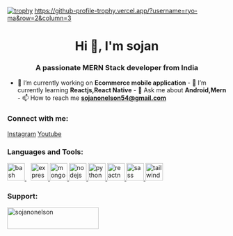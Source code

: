 [![trophy](https://github-profile-trophy.vercel.app/?sojanonelson=ryo-ma&row=2&column=3)](https://github.com/ryo-ma/github-profile-trophy)
https://github-profile-trophy.vercel.app/?username=ryo-ma&row=2&column=3
<h1 align="center">Hi 👋, I'm sojan</h1>
<h3 align="center">A passionate MERN Stack developer from India</h3>

- 🔭 I’m currently working on **Ecommerce mobile application** - 🌱 I’m
currently learning **Reactjs,React Native** - 💬 Ask me about **Android,Mern** -
📫 How to reach me **sojanonelson54@gmail.com**

<h3 align="left">Connect with me:</h3>
<p align="left">
  <a href="https://instagram.com/sojxnn" target="blank">Instagram</a>
  <a href="https://www.youtube.com/Codexbit-" target="blank">Youtube</a>
</p>

<h3 align="left">Languages and Tools:</h3>
<p align="left">
  
  <a href="https://www.gnu.org/software/bash/" target="_blank" rel="noreferrer">
    <img
      src="https://upload.wikimedia.org/wikipedia/commons/thumb/4/4b/Bash_Logo_Colored.svg/2048px-Bash_Logo_Colored.svg.png"
      alt="bash"
      width="40"
      height="40"
    />
  </a>
  
  <a style="padding-left: 10px" href="https://expressjs.com" target="_blank" rel="noreferrer">
    <img
      src="https://i.ibb.co/K2yzJh7/express.png"
      alt="express"
      width="40"
      height="40"
    />
  </a>


  
  <a href="https://www.mongodb.com/" target="_blank" rel="noreferrer">
    <img
      src="https://i.ibb.co/yBJfHwn/mongodb.png"
      alt="mongodb"
      width="40"
      height="40"
    />
  </a>
  <a href="https://nodejs.org" target="_blank" rel="noreferrer">
    <img
      src="https://miro.medium.com/v2/resize:fit:800/1*bc9pmTiyKR0WNPka2w3e0Q.png"
      alt="nodejs"
      width="40"
      height="40"
    />
  </a>
  <a href="https://www.python.org" target="_blank" rel="noreferrer">
    <img
      src="https://upload.wikimedia.org/wikipedia/commons/thumb/c/c3/Python-logo-notext.svg/1869px-Python-logo-notext.svg.png"
      alt="python"
      width="40"
      height="40"
    />
  </a>
  <a href="https://reactnative.dev/" target="_blank" rel="noreferrer">
    <img
      src="https://reactnative.dev/img/header_logo.svg"
      alt="reactnative"
      width="40"
      height="40"
    />
  </a>
  <a href="https://sass-lang.com" target="_blank" rel="noreferrer">
    <img
      src="https://sass-lang.com/assets/img/styleguide/seal-color.png"
      alt="sass"
      width="40"
      height="40"
    />
  </a>
  <a href="https://tailwindcss.com/" target="_blank" rel="noreferrer">
    <img
      src="https://www.vectorlogo.zone/logos/tailwindcss/tailwindcss-icon.svg"
      alt="tailwind"
      width="40"
      height="40"
    />
  </a>
</p>

<h3 align="left">Support:</h3>
<p>
  <a href="https://www.buymeacoffee.com/sojanonelson">
    <img
      align="left"
      src="https://cdn.buymeacoffee.com/buttons/v2/default-yellow.png"
      height="50"
      width="210"
      alt="sojanonelson"
  /></a>
</p>
<br /><br />
